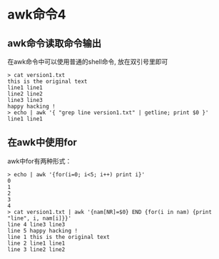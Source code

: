 # awk命令4

## awk命令读取命令输出

在awk命令中可以使用普通的shell命令, 放在双引号里即可

```shell
> cat version1.txt
this is the original text
line1 line1
line2 line2
line3 line3
happy hacking !
> echo | awk '{ "grep line version1.txt" | getline; print $0 }'
line1 line1
```

## 在awk中使用for

awk中for有两种形式：

```shell
> echo | awk '{for(i=0; i<5; i++) print i}'
0
1
2
3
4
> cat version1.txt | awk '{nam[NR]=$0} END {for(i in nam) {print "line", i, nam[i]}}'
line 4 line3 line3
line 5 happy hacking !
line 1 this is the original text
line 2 line1 line1
line 3 line2 line2
```

